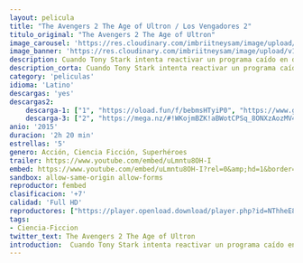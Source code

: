 ```yaml
---
layout: pelicula
title: "The Avengers 2 The Age of Ultron / Los Vengadores 2"
titulo_original: "The Avengers 2 The Age of Ultron"
image_carousel: 'https://res.cloudinary.com/imbriitneysam/image/upload/v1545012031/era-ultron-poster-min.jpg'
image_banner: 'https://res.cloudinary.com/imbriitneysam/image/upload/v1545012031/age-ultron-banner-min.jpg'
description: Cuando Tony Stark intenta reactivar un programa caído en desuso cuyo objetivo es mantener la paz, las cosas empiezan a torcerse y los héroes más poderosos de la Tierra, incluyendo a Iron Man, Capitán América, Thor, El Increíble Hulk, Viuda Negra y Ojo de Halcón, tendrán que afrontar la prueba definitiva cuando el destino del planeta se ponga en juego.
description_corta: Cuando Tony Stark intenta reactivar un programa caído en desuso cuyo objetivo es mantener la paz, las cosas empiezan a torcerse y los héroes más poderosos de la Tierra, incluyendo a Iron Man, Capitán América, Thor, El Increíble Hulk, Viuda...
category: 'peliculas'
idioma: 'Latino'
descargas: 'yes'
descargas2:
    descarga-1: ["1", "https://oload.fun/f/bebmsHTyiP0", "https://www.google.com/s2/favicons?domain=openload.co","OpenLoad","https://res.cloudinary.com/imbriitneysam/image/upload/v1541473684/mexico.png", "Latino", "Full HD"]
    descarga-3: ["2", "https://mega.nz/#!WKojmBZK!aBWotCPSq_8ONXzAozMV4sCpqt3fF4fNPDlNnLZjK9Y", "https://www.google.com/s2/favicons?domain=mega.nz","Mega","https://res.cloudinary.com/imbriitneysam/image/upload/v1541473684/mexico.png", "Latino", "Full HD"]
anio: '2015'
duracion: '2h 20 min'
estrellas: '5'
genero: Acción, Ciencia Ficción, Superhéroes
trailer: https://www.youtube.com/embed/uLmntu8OH-I
embed: https://www.youtube.com/embed/uLmntu8OH-I?rel=0&amp;hd=1&border=0&wmode=opaque&enablejsapi=1&modestbranding=1&controls=1&showinfo=1
sandbox: allow-same-origin allow-forms
reproductor: fembed
clasificacion: '+7'
calidad: 'Full HD'
reproductores: ["https://player.openload.download/player.php?id=NThheE8vVlFPWUVQaGo2Y0JxclF0cjJDOU1FejArRldMcHlsUThON2F4Ujk0bXVXVURtRjNRTmgwMkRCMlZmbFZ4ZmkyTXZVUTIydzNNTmtQTU1yeEE9PQ","https://player.openplay.vip/player.php?id=MTg3NQ","https://tutumeme.net/embed/player.php?u=bXQ3ajJOaW1wcFRGcEs2VW5XRGExTlRPMytmUnc3bHVwcWhoenVIUjI5SHF5TlNwc0taaG1jN2gwZHZSNTlIRHVhV2tZWitkNUtDVDNOL1ZvYW1rYjJocm42Yz0","https://www.zembed.to/public/dist/asteroid.html?id=587775441ce235e09d25be89d3f5001f&title=Avengers:%20Age%20of%20Ultron","https://api.cuevana3.io/olpremium/gd.php?file=ek5lbm9xYWNrS0xNejZabVlkSFIyTkxQb3BPWDB0UFkwY3lvbjJIRjBPQ1QwNStUck1mVG9kVExvM0djeHA3VnFybXRscUdvMWRXNHRZbU1lYXVUeDg2cGpKVmp4cXpBejYxcGxHVEYwOVNYenEySW9hU1QxdDNYblpaNXNOWEkzclJvaklpVDFNQ3JsSzEvaU5tV3h0SGJuSCtmMHJETnE5ZWpscC9HdU16UDEyV0xpS3kzMUtuVG9aVjR0TkxLcU1ka2xxRFoyY200dFhoL1pjclV4cFdvYklLRWlNbmYxOG1ZYjZ6SDFBPT0","https://api.cuevana3.io/rr/gd.php?h=ek5lbm9xYWNrS0xJMVp5b21KREk0dFBLbjVkaHhkRGdrOG1jbnBpUnhhS1ZwcGFuYk5UTnBiM0lsWXlqMThuVnJkWnFpMmpUMmNMVHA2S2psTUdPMXN1U3FadVkyUT09"]
tags:
- Ciencia-Ficcion
twitter_text: The Avengers 2 The Age of Ultron
introduction:  Cuando Tony Stark intenta reactivar un programa caído en desuso cuyo objetivo es mantener la paz, las cosas empiezan a torcerse y los héroes más poderosos de la Tierra, incluyendo a Iron Man, Capitán América, Thor, El Increíble Hulk, Viuda..
---
```












